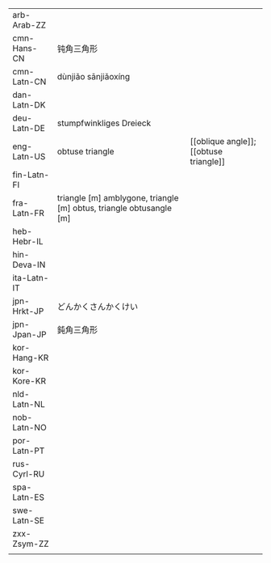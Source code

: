 | | | |
|-|-|-|
| arb-Arab-ZZ |  |  |
| cmn-Hans-CN | 钝角三角形 |  |
| cmn-Latn-CN | dùnjiǎo sānjiǎoxíng |  |
| dan-Latn-DK |  |  |
| deu-Latn-DE | stumpfwinkliges Dreieck |  |
| eng-Latn-US | obtuse triangle | [[oblique angle]]; [[obtuse triangle]] |
| fin-Latn-FI |  |  |
| fra-Latn-FR | triangle [m] amblygone, triangle [m] obtus, triangle obtusangle [m] |  |
| heb-Hebr-IL |  |  |
| hin-Deva-IN |  |  |
| ita-Latn-IT |  |  |
| jpn-Hrkt-JP | どんかくさんかくけい |  |
| jpn-Jpan-JP | 鈍角三角形 |  |
| kor-Hang-KR |  |  |
| kor-Kore-KR |  |  |
| nld-Latn-NL |  |  |
| nob-Latn-NO |  |  |
| por-Latn-PT |  |  |
| rus-Cyrl-RU |  |  |
| spa-Latn-ES |  |  |
| swe-Latn-SE |  |  |
| zxx-Zsym-ZZ |  |  |
|  |  |  |
